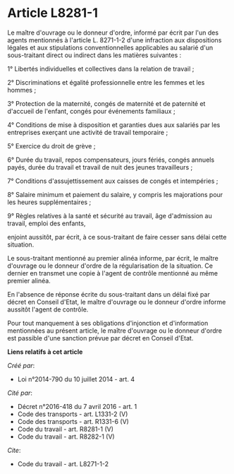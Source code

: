# Article L8281-1

Le maître d'ouvrage ou le donneur d'ordre, informé par écrit par l'un des agents mentionnés à l'article L. 8271-1-2 d'une
infraction aux dispositions légales et aux stipulations conventionnelles applicables au salarié d'un sous-traitant direct ou
indirect dans les matières suivantes : 

1° Libertés individuelles et collectives dans la relation de travail ; 

2° Discriminations et égalité professionnelle entre les femmes et les hommes ; 

3° Protection de la maternité, congés de maternité et de paternité et d'accueil de l'enfant, congés pour événements
familiaux ; 

4° Conditions de mise à disposition et garanties dues aux salariés par les entreprises exerçant une activité de travail
temporaire ; 

5° Exercice du droit de grève ; 

6° Durée du travail, repos compensateurs, jours fériés, congés annuels payés, durée du travail et travail de nuit des jeunes
travailleurs ; 

7° Conditions d'assujettissement aux caisses de congés et intempéries ; 

8° Salaire minimum et paiement du salaire, y compris les majorations pour les heures supplémentaires ; 

9° Règles relatives à la santé et sécurité au travail, âge d'admission au travail, emploi des enfants, 

enjoint aussitôt, par écrit, à ce sous-traitant de faire cesser sans délai cette situation. 

Le sous-traitant mentionné au premier alinéa informe, par écrit, le maître d'ouvrage ou le donneur d'ordre de la
régularisation de la situation. Ce dernier en transmet une copie à l'agent de contrôle mentionné au même premier alinéa. 

En l'absence de réponse écrite du sous-traitant dans un délai fixé par décret en Conseil d'Etat, le maître d'ouvrage ou le
donneur d'ordre informe aussitôt l'agent de contrôle. 

Pour tout manquement à ses obligations d'injonction et d'information mentionnées au présent article, le maître d'ouvrage ou
le donneur d'ordre est passible d'une sanction prévue par décret en Conseil d'Etat.

**Liens relatifs à cet article**

_Créé par_:

  - Loi n°2014-790 du 10 juillet 2014 - art. 4

_Cité par_:

  - Décret n°2016-418 du 7 avril 2016 - art. 1
  - Code des transports - art. L1331-2 (V)
  - Code des transports - art. R1331-6 (V)
  - Code du travail - art. R8281-1 (V)
  - Code du travail - art. R8282-1 (V)

_Cite_:

  - Code du travail - art. L8271-1-2
